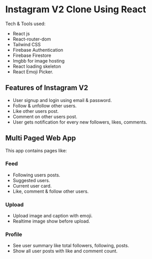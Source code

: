 # Instagram V2 Clone Using React

Tech & Tools used:

- React js
- React-router-dom
- Tailwind CSS
- Firebase Authentication
- Firebase Firestore
- Imgbb for image hosting
- React loading skeleton
- React Emoji Picker.

## Features of Instagram V2

- User signup and login using email & password.
- Follow & unfollow other users.
- Like other users post.
- Comment on other users post.
- User gets notification for every new followers, likes, comments.

## Multi Paged Web App

This app contains pages like:

### Feed

- Following users posts.
- Suggested users.
- Current user card.
- Like, comment & follow other users.

### Upload

- Upload image and caption with emoji.
- Realtime image show before upload.

### Profile

- See user summary like total followers, following, posts.
- Show all user posts with like and comment count.
